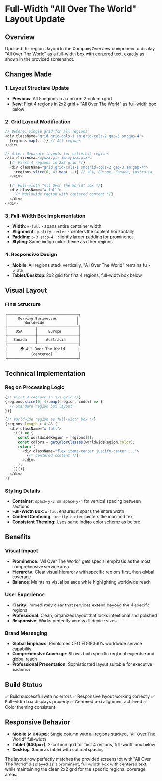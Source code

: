 # Full-Width "All Over The World" Layout Update

## Overview
Updated the regions layout in the CompanyOverview component to display "All Over The World" as a full-width box with centered text, exactly as shown in the provided screenshot.

## Changes Made

### 1. Layout Structure Update
- **Previous**: All 5 regions in a uniform 2-column grid
- **New**: First 4 regions in 2x2 grid + "All Over The World" as full-width box below

### 2. Grid Layout Modification
```typescript
// Before: Single grid for all regions
<div className="grid grid-cols-1 sm:grid-cols-2 gap-3 sm:gap-4">
  {regions.map(...)} // All regions
</div>

// After: Separate layouts for different regions
<div className="space-y-3 sm:space-y-4">
  {/* First 4 regions in 2x2 grid */}
  <div className="grid grid-cols-1 sm:grid-cols-2 gap-3 sm:gap-4">
    {regions.slice(0, 4).map(...)} // USA, Europe, Canada, Australia
  </div>
  
  {/* Full-width "All Over The World" box */}
  <div className="w-full">
    {/* Worldwide region with centered content */}
  </div>
</div>
```

### 3. Full-Width Box Implementation
- **Width**: `w-full` - spans entire container width
- **Alignment**: `justify-center` - centers the content horizontally
- **Padding**: `p-3 sm:p-4` - slightly larger padding for prominence
- **Styling**: Same indigo color theme as other regions

### 4. Responsive Design
- **Mobile**: All regions stack vertically, "All Over The World" remains full-width
- **Tablet/Desktop**: 2x2 grid for first 4 regions, full-width box below

## Visual Layout

### Final Structure
```
┌─────────────────────────────────┐
│     Serving Businesses         │
│        Worldwide               │
├─────────────┬───────────────────┤
│    USA      │     Europe        │
├─────────────┼───────────────────┤
│   Canada    │    Australia      │
├─────────────┴───────────────────┤
│      🌍 All Over The World      │
│           (centered)            │
└─────────────────────────────────┘
```

## Technical Implementation

### Region Processing Logic
```typescript
{/* First 4 regions in 2x2 grid */}
{regions.slice(0, 4).map((region, index) => {
  // Standard region box layout
})}

{/* Worldwide region as full-width box */}
{regions.length > 4 && (
  <div className="w-full">
    {(() => {
      const worldwideRegion = regions[4];
      const colors = getColorClasses(worldwideRegion.color);
      return (
        <div className="flex items-center justify-center ...">
          {/* Centered content */}
        </div>
      );
    })()}
  </div>
)}
```

### Styling Details
- **Container**: `space-y-3 sm:space-y-4` for vertical spacing between sections
- **Full-Width Box**: `w-full` ensures it spans the entire width
- **Content Centering**: `justify-center` centers the icon and text
- **Consistent Theming**: Uses same indigo color scheme as before

## Benefits

### Visual Impact
- **Prominence**: "All Over The World" gets special emphasis as the most comprehensive service area
- **Hierarchy**: Clear visual hierarchy with specific regions first, then global coverage
- **Balance**: Maintains visual balance while highlighting worldwide reach

### User Experience
- **Clarity**: Immediately clear that services extend beyond the 4 specific regions
- **Professional**: Clean, organized layout that looks intentional and polished
- **Responsive**: Works perfectly across all device sizes

### Brand Messaging
- **Global Emphasis**: Reinforces CFO EDGE360's worldwide service capability
- **Comprehensive Coverage**: Shows both specific regional expertise and global reach
- **Professional Presentation**: Sophisticated layout suitable for executive audience

## Build Status
✅ Build successful with no errors
✅ Responsive layout working correctly
✅ Full-width box displays properly
✅ Centered text alignment achieved
✅ Color theming consistent

## Responsive Behavior
- **Mobile (< 640px)**: Single column with all regions stacked, "All Over The World" full-width
- **Tablet (640px+)**: 2-column grid for first 4 regions, full-width box below
- **Desktop**: Same as tablet with optimal spacing

The layout now perfectly matches the provided screenshot with "All Over The World" displayed as a prominent, full-width box with centered text, while maintaining the clean 2x2 grid for the specific regional coverage areas.